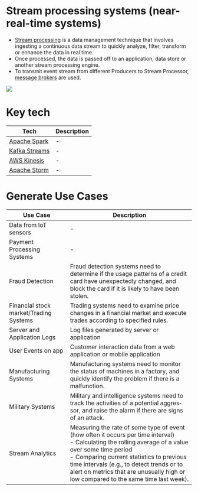 # Stream processing systems (near-real-time systems)
- [Stream processing](https://www.techtarget.com/searchdatamanagement/definition/stream-processing) is a data management technique that involves ingesting a continuous data stream to quickly analyze, filter, transform or enhance the data in real time.
- Once processed, the data is passed off to an application, data store or another stream processing engine.
- To transmit event stream from different Producers to Stream Processor, [message brokers](../../4_MessageBrokers/Readme.md) are used.

![](![](https://www.upsolver.com/wp-content/uploads/2019/09/Screen-Shot-2020-05-25-at-17.05.22.png))

# Key tech

| Tech                                                                                                  | Description |
|-------------------------------------------------------------------------------------------------------|-------------|
| [Apache Spark](ApacheSpark.md)                                                                        | -           |
| [Kafka Streams](../../4_MessageBrokers/Kafka/KafkaStreamAPI.md)                                       | -           |
| [AWS Kinesis](../../../2_AWSComponents/10_BigDataComponents/StreamProcessing/AmazonKinesis/Readme.md) | -           |
| [Apache Storm](ApacheStorm.md)                                                                        | -           |

# Generate Use Cases

| Use Case                               | Description                                                                                                                                                                                                                                                                                                                               |
|----------------------------------------|-------------------------------------------------------------------------------------------------------------------------------------------------------------------------------------------------------------------------------------------------------------------------------------------------------------------------------------------|
| Data from IoT sensors                  | -                                                                                                                                                                                                                                                                                                                                         |
| Payment Processing Systems             | -                                                                                                                                                                                                                                                                                                                                         |
| Fraud Detection                        | Fraud detection systems need to determine if the usage patterns of a credit card have unexpectedly changed, and block the card if it is likely to have been stolen.                                                                                                                                                                       |
| Financial stock market/Trading Systems | Trading systems need to examine price changes in a financial market and execute trades according to specified rules.                                                                                                                                                                                                                      |
| Server and Application Logs            | Log files generated by server or application                                                                                                                                                                                                                                                                                              |
| User Events on app                     | Customer interaction data from a web application or mobile application                                                                                                                                                                                                                                                                    |
| Manufacturing Systems                   | Manufacturing systems need to monitor the status of machines in a factory, and quickly identify the problem if there is a malfunction.                                                                                                                                                                                                    |
| Military Systems                       | Military and intelligence systems need to track the activities of a potential aggres‐ sor, and raise the alarm if there are signs of an attack.                                                                                                                                                                                           |
| Stream Analytics                       | Measuring the rate of some type of event (how often it occurs per time interval)<br/>- Calculating the rolling average of a value over some time period<br/>- Comparing current statistics to previous time intervals (e.g., to detect trends or to alert on metrics that are unusually high or low compared to the same time last week). |